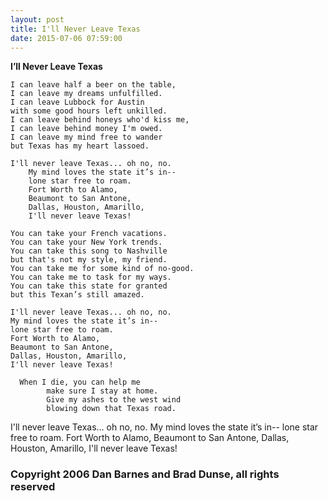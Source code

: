 ```yaml
---
layout: post
title: I'll Never Leave Texas
date: 2015-07-06 07:59:00
---
```



<b>I’ll Never Leave Texas</b>

	I can leave half a beer on the table,
	I can leave my dreams unfulfilled.
	I can leave Lubbock for Austin
	with some good hours left unkilled.
	I can leave behind honeys who'd kiss me,
	I can leave behind money I'm owed.
	I can leave my mind free to wander
	but Texas has my heart lassoed.

    I'll never leave Texas... oh no, no.
		My mind loves the state it’s in--
		lone star free to roam.
		Fort Worth to Alamo,
		Beaumont to San Antone,
		Dallas, Houston, Amarillo,
		I'll never leave Texas!

	You can take your French vacations.
	You can take your New York trends.
	You can take this song to Nashville
	but that's not my style, my friend.
	You can take me for some kind of no-good.
	You can take me to task for my ways.
	You can take this state for granted
	but this Texan’s still amazed.

    I'll never leave Texas... oh no, no.
    My mind loves the state it’s in--
    lone star free to roam.
    Fort Worth to Alamo,
    Beaumont to San Antone,
    Dallas, Houston, Amarillo,
    I'll never leave Texas!

      When I die, you can help me
			make sure I stay at home.
			Give my ashes to the west wind
			blowing down that Texas road.

  I'll never leave Texas... oh no, no.
  My mind loves the state it’s in--
	lone star free to roam.
	Fort Worth to Alamo,
	Beaumont to San Antone,
	Dallas, Houston, Amarillo,
	I'll never leave Texas!

### Copyright 2006 Dan Barnes and Brad Dunse, all rights reserved
